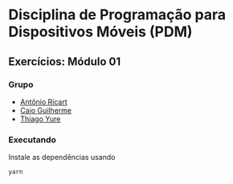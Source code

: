 # Disciplina de Programação para Dispositivos Móveis (PDM)
## Exercícios: Módulo 01

### Grupo
 - [Antônio Ricart](https://github.com/ARJOM)
 - [Caio Guilherme](https://github.com/caioguilherme10)
 - [Thiago Yure](https://github.com/ThiagoYure)

 ### Executando
 Instale as dependências usando
 ```
 yarn
 ```